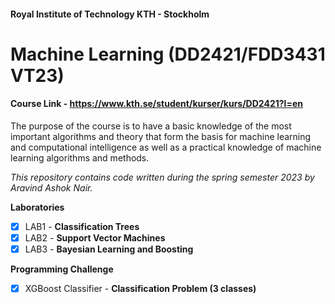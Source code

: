 #### Royal Institute of Technology KTH - Stockholm
# Machine Learning (DD2421/FDD3431 VT23) 
#### Course Link - https://www.kth.se/student/kurser/kurs/DD2421?l=en
The purpose of the course is to have a basic knowledge of the most important algorithms and theory that form the basis for machine learning and computational intelligence as well as a practical knowledge of machine learning algorithms and methods.

_This repository contains code written during the spring semester 2023 by Aravind Ashok Nair._

__Laboratories__
- [x] LAB1 - **Classification Trees**
- [x] LAB2 - **Support Vector Machines**
- [x] LAB3 - **Bayesian Learning and Boosting**

__Programming Challenge__
- [x] XGBoost Classifier - **Classification Problem (3 classes)**
